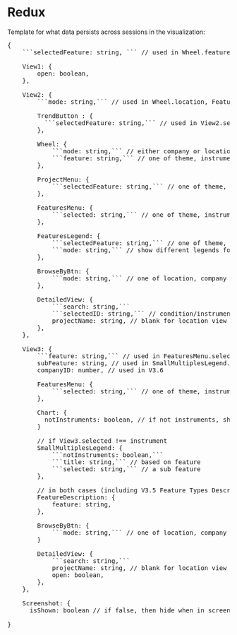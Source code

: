 # Redux

Template for what data persists across sessions in the visualization:

<pre>
{
    ```selectedFeature: string, ``` // used in Wheel.feature, ProjectMenu.selectedFeature, FeaturesMenu.selected, FeaturesLegend.selectedFeature

    View1: {
        open: boolean,
    },
    
    View2: {
        ```mode: string,``` // used in Wheel.location, FeaturesLegend.isProjectLegend, BrowseByBtn.location

        TrendButton : {
          ```selectedFeature: string,``` // used in View2.selectedFeature
        },
        
        Wheel: {
            ```mode: string,``` // either company or location
            ```feature: string,``` // one of theme, instrument, phase, type, status, filing (only needed for location to determine charts in location)
        },
        
        ProjectMenu: {
            ```selectedFeature: string,``` // one of theme, instrument, phase, type, status, filing
        },
        
        FeaturesMenu: {
            ```selected: string,``` // one of theme, instrument, phase, type, status, filing
        },
        
        FeaturesLegend: {
            ```selectedFeature: string,``` // one of theme, instrument, phase, type, status, filing
            ```mode: string,``` // show different legends for company or location
        },
        
        BrowseByBtn: {
            ```mode: string,``` // one of location, company (based on location boolean)
        },
        
        DetailedView: {
            ```search: string,```
            ```selectedID: string,``` // condition/instrument id (in case ids overlap, might need to prefix ids)
            projectName: string, // blank for location view
        },
    },

    View3: {
        ```feature: string,``` // used in FeaturesMenu.selected, SmallMultiplesLegend.title
        subFeature: string, // used in SmallMultiplesLegend.selected, StreamGraph.chartTitle, InstrumentsLegend.selected, BubbleChart.chartTitle
        companyID: number, // used in V3.6
        
        FeaturesMenu: {
            ```selected: string,``` // one of theme, instrument, phase, type, status, filing
        },

        Chart: {
          notInstruments: boolean, // if not instruments, show the Streamgraph
        }
        
        // if View3.selected !== instrument
        SmallMultiplesLegend: {
            ```notInstruments: boolean,```
            ```title: string,``` // based on feature
            ```selected: string,``` // a sub feature
        },

        // in both cases (including V3.5 Feature Types Description)
        FeatureDescription: {
            feature: string,
        },

        BrowseByBtn: {
            ```mode: string,``` // one of location, company (based on location boolean)
        }
        
        DetailedView: {
            ```search: string,```
            projectName: string, // blank for location view
            open: boolean,
        },
    },

    Screenshot: {
      isShown: boolean // if false, then hide when in screenshot mode

}
</pre>

